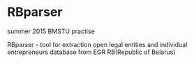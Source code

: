 # RBparser
summer 2015 BMSTU practise

RBparser - tool for extraction open legal entities and individual entrepreneurs database from EGR RB(Republic of Belarus)
